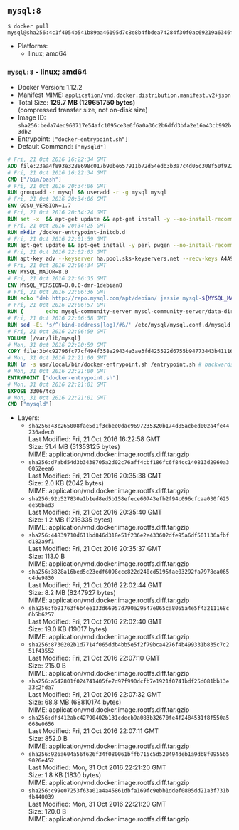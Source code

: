 ## `mysql:8`

```console
$ docker pull mysql@sha256:4c1f4054b541b89aa46195d7c8e8b4fbdea74284f30f0ac69219a6346f830f46
```

-	Platforms:
	-	linux; amd64

### `mysql:8` - linux; amd64

-	Docker Version: 1.12.2
-	Manifest MIME: `application/vnd.docker.distribution.manifest.v2+json`
-	Total Size: **129.7 MB (129651750 bytes)**  
	(compressed transfer size, not on-disk size)
-	Image ID: `sha256:beda74ed960717e54afc1095ce3e6f6a0a36c2b6dfd3bfa2e16a43cb992b3db2`
-	Entrypoint: `["docker-entrypoint.sh"]`
-	Default Command: `["mysqld"]`

```dockerfile
# Fri, 21 Oct 2016 16:22:34 GMT
ADD file:23aa4f893e3288698c017b90be657911b72d54edb3b3a7c4d05c308f50f9228f in / 
# Fri, 21 Oct 2016 16:22:34 GMT
CMD ["/bin/bash"]
# Fri, 21 Oct 2016 20:34:06 GMT
RUN groupadd -r mysql && useradd -r -g mysql mysql
# Fri, 21 Oct 2016 20:34:06 GMT
ENV GOSU_VERSION=1.7
# Fri, 21 Oct 2016 20:34:24 GMT
RUN set -x 	&& apt-get update && apt-get install -y --no-install-recommends ca-certificates wget && rm -rf /var/lib/apt/lists/* 	&& wget -O /usr/local/bin/gosu "https://github.com/tianon/gosu/releases/download/$GOSU_VERSION/gosu-$(dpkg --print-architecture)" 	&& wget -O /usr/local/bin/gosu.asc "https://github.com/tianon/gosu/releases/download/$GOSU_VERSION/gosu-$(dpkg --print-architecture).asc" 	&& export GNUPGHOME="$(mktemp -d)" 	&& gpg --keyserver ha.pool.sks-keyservers.net --recv-keys B42F6819007F00F88E364FD4036A9C25BF357DD4 	&& gpg --batch --verify /usr/local/bin/gosu.asc /usr/local/bin/gosu 	&& rm -r "$GNUPGHOME" /usr/local/bin/gosu.asc 	&& chmod +x /usr/local/bin/gosu 	&& gosu nobody true 	&& apt-get purge -y --auto-remove ca-certificates wget
# Fri, 21 Oct 2016 20:34:25 GMT
RUN mkdir /docker-entrypoint-initdb.d
# Fri, 21 Oct 2016 22:01:59 GMT
RUN apt-get update && apt-get install -y perl pwgen --no-install-recommends && rm -rf /var/lib/apt/lists/*
# Fri, 21 Oct 2016 22:02:03 GMT
RUN apt-key adv --keyserver ha.pool.sks-keyservers.net --recv-keys A4A9406876FCBD3C456770C88C718D3B5072E1F5
# Fri, 21 Oct 2016 22:06:34 GMT
ENV MYSQL_MAJOR=8.0
# Fri, 21 Oct 2016 22:06:35 GMT
ENV MYSQL_VERSION=8.0.0-dmr-1debian8
# Fri, 21 Oct 2016 22:06:36 GMT
RUN echo "deb http://repo.mysql.com/apt/debian/ jessie mysql-${MYSQL_MAJOR}" > /etc/apt/sources.list.d/mysql.list
# Fri, 21 Oct 2016 22:06:57 GMT
RUN { 		echo mysql-community-server mysql-community-server/data-dir select ''; 		echo mysql-community-server mysql-community-server/root-pass password ''; 		echo mysql-community-server mysql-community-server/re-root-pass password ''; 		echo mysql-community-server mysql-community-server/remove-test-db select false; 	} | debconf-set-selections 	&& apt-get update && apt-get install -y mysql-server="${MYSQL_VERSION}" && rm -rf /var/lib/apt/lists/* 	&& rm -rf /var/lib/mysql && mkdir -p /var/lib/mysql /var/run/mysqld 	&& chown -R mysql:mysql /var/lib/mysql /var/run/mysqld 	&& chmod 777 /var/run/mysqld
# Fri, 21 Oct 2016 22:06:58 GMT
RUN sed -Ei 's/^(bind-address|log)/#&/' /etc/mysql/mysql.conf.d/mysqld.cnf 	&& echo 'skip-host-cache\nskip-name-resolve' | awk '{ print } $1 == "[mysqld]" && c == 0 { c = 1; system("cat") }' /etc/mysql/mysql.conf.d/mysqld.cnf > /tmp/mysqld.cnf 	&& mv /tmp/mysqld.cnf /etc/mysql/mysql.conf.d/mysqld.cnf
# Fri, 21 Oct 2016 22:06:59 GMT
VOLUME [/var/lib/mysql]
# Mon, 31 Oct 2016 22:20:59 GMT
COPY file:3b4c92796fc77cf494f358e29434e3ae3fd425522d6755b94773443b411169f6 in /usr/local/bin/ 
# Mon, 31 Oct 2016 22:21:00 GMT
RUN ln -s usr/local/bin/docker-entrypoint.sh /entrypoint.sh # backwards compat
# Mon, 31 Oct 2016 22:21:00 GMT
ENTRYPOINT ["docker-entrypoint.sh"]
# Mon, 31 Oct 2016 22:21:01 GMT
EXPOSE 3306/tcp
# Mon, 31 Oct 2016 22:21:01 GMT
CMD ["mysqld"]
```

-	Layers:
	-	`sha256:43c265008fae5d1f3cbee0dac9697235320b174d85acbed002a4fe44236adec0`  
		Last Modified: Fri, 21 Oct 2016 16:22:58 GMT  
		Size: 51.4 MB (51353125 bytes)  
		MIME: application/vnd.docker.image.rootfs.diff.tar.gzip
	-	`sha256:d7abd54d3b3438705a2d02c76aff4cbf186fc6f84cc140813d2960a30052eea6`  
		Last Modified: Fri, 21 Oct 2016 20:35:38 GMT  
		Size: 2.0 KB (2042 bytes)  
		MIME: application/vnd.docker.image.rootfs.diff.tar.gzip
	-	`sha256:92b527830a1b1ed8ed5b158efece60743efb2f94c096cfcaa030f625ee56bad3`  
		Last Modified: Fri, 21 Oct 2016 20:35:40 GMT  
		Size: 1.2 MB (1216335 bytes)  
		MIME: application/vnd.docker.image.rootfs.diff.tar.gzip
	-	`sha256:44839710d611bd846d318e51f236e2e433602dfe95a6df501136afbfd182a9f1`  
		Last Modified: Fri, 21 Oct 2016 20:35:37 GMT  
		Size: 113.0 B  
		MIME: application/vnd.docker.image.rootfs.diff.tar.gzip
	-	`sha256:3828a16bed5c23edf6098ccc822d240cd5195fae03292fa7978ea065c4de9830`  
		Last Modified: Fri, 21 Oct 2016 22:02:44 GMT  
		Size: 8.2 MB (8247927 bytes)  
		MIME: application/vnd.docker.image.rootfs.diff.tar.gzip
	-	`sha256:fb91763f6b4ee133d66957d790a29547e065ca8055a4e5f43211168c6b5b6257`  
		Last Modified: Fri, 21 Oct 2016 22:02:40 GMT  
		Size: 19.0 KB (19017 bytes)  
		MIME: application/vnd.docker.image.rootfs.diff.tar.gzip
	-	`sha256:8730202b1d7714f065ddb4bb5e5f2f79bca4276f4b499331b835c7c251f43552`  
		Last Modified: Fri, 21 Oct 2016 22:07:10 GMT  
		Size: 215.0 B  
		MIME: application/vnd.docker.image.rootfs.diff.tar.gzip
	-	`sha256:a542801f024741405fe7d97f990dcfb7e1921f0741bdf25d081bb13e33c2fda7`  
		Last Modified: Fri, 21 Oct 2016 22:07:32 GMT  
		Size: 68.8 MB (68810174 bytes)  
		MIME: application/vnd.docker.image.rootfs.diff.tar.gzip
	-	`sha256:dfd412abc42790402b131cdecb9a083b32670fe4f2484531f8f550a5668e0656`  
		Last Modified: Fri, 21 Oct 2016 22:07:11 GMT  
		Size: 852.0 B  
		MIME: application/vnd.docker.image.rootfs.diff.tar.gzip
	-	`sha256:926a604a56f626f34f080061bffb715c5d520494deb1a9db8f0955b59026e452`  
		Last Modified: Mon, 31 Oct 2016 22:21:20 GMT  
		Size: 1.8 KB (1830 bytes)  
		MIME: application/vnd.docker.image.rootfs.diff.tar.gzip
	-	`sha256:c99e07253f63a01a4a45861dbfa169fc9ebb1ddef0805dd21a3f731bfb440039`  
		Last Modified: Mon, 31 Oct 2016 22:21:20 GMT  
		Size: 120.0 B  
		MIME: application/vnd.docker.image.rootfs.diff.tar.gzip
